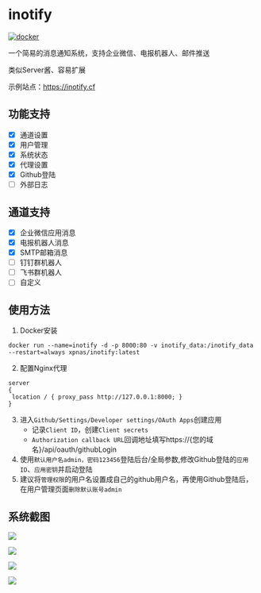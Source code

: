 # inotify

[![docker](https://github.com/xpnas/inotify/actions/workflows/docker.yml/badge.svg)](https://github.com/xpnas/inotify/actions/workflows/docker.yml)

一个简易的消息通知系统，支持企业微信、电报机器人、邮件推送

类似Server酱、容易扩展

示例站点：https://inotify.cf

## 功能支持

- [x] 通道设置  
- [x] 用户管理
- [x] 系统状态 
- [x] 代理设置
- [x] Github登陆
- [ ] 外部日志

## 通道支持

- [x] 企业微信应用消息
- [x] 电报机器人消息
- [x] SMTP邮箱消息
- [ ] 钉钉群机器人
- [ ] 飞书群机器人
- [ ] 自定义

## 使用方法
  1. Docker安装
   ```
   docker run --name=inotify -d -p 8000:80 -v inotify_data:/inotify_data --restart=always xpnas/inotify:latest
   ```

  2. 配置Nginx代理
   ```
   server
   {
    location / { proxy_pass http://127.0.0.1:8000; }
   }
   ```
 
  3. 进入`Github/Settings/Developer settings/OAuth Apps`创建应用
      * 记录`Client ID`，创建`Client secrets`
      *  `Authorization callback URL`回调地址填写https://{您的域名}/api/oauth/githubLogin
  4. 使用`默认用户名admin，密码123456`登陆后台/全局参数,修改Github登陆的`应用ID`、`应用密钥`并启动登陆
  5. 建议将`管理权限`的用户名设置成自己的github用户名，再使用Github登陆后，在用户管理页面`删除默认账号admin`
  
## 系统截图
  
![](../master/public/A.png)

![](../master/public/B.png)

![](../master/public/C.png)

![](../master/public/D.png)

